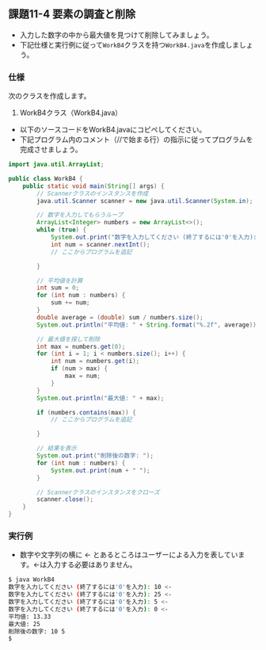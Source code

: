 ## 課題11-4 要素の調査と削除

- 入力した数字の中から最大値を見つけて削除してみましょう。
- 下記仕様と実行例に従って`WorkB4`クラスを持つ`WorkB4.java`を作成しましょう。

### 仕様

次のクラスを作成します。

1. WorkB4クラス（WorkB4.java）

- 以下のソースコードをWorkB4.javaにコピペしてください。
- 下記プログラム内のコメント（//で始まる行）の指示に従ってプログラムを完成させましょう。

```java
import java.util.ArrayList;

public class WorkB4 {
    public static void main(String[] args) {
        // Scannerクラスのインスタンスを作成
        java.util.Scanner scanner = new java.util.Scanner(System.in);

        // 数字を入力してもらうループ
        ArrayList<Integer> numbers = new ArrayList<>();
        while (true) {
            System.out.print("数字を入力してください (終了するには'0'を入力): ");
            int num = scanner.nextInt();
            // ここからプログラムを追記

        }

        // 平均値を計算
        int sum = 0;
        for (int num : numbers) {
            sum += num;
        }
        double average = (double) sum / numbers.size();
        System.out.println("平均値: " + String.format("%.2f", average));

        // 最大値を探して削除
        int max = numbers.get(0);
        for (int i = 1; i < numbers.size(); i++) {
            int num = numbers.get(i);
            if (num > max) {
                max = num;
            }
        }
        System.out.println("最大値: " + max);

        if (numbers.contains(max)) {
            // ここからプログラムを追記

        }

        // 結果を表示
        System.out.print("削除後の数字: ");
        for (int num : numbers) {
            System.out.print(num + " ");
        }

        // Scannerクラスのインスタンスをクローズ
        scanner.close();
    }
}
```

### 実行例

- 数字や文字列の横に <- とあるところはユーザーによる入力を表しています。<-は入力する必要はありません。

```sh
$ java WorkB4
数字を入力してください (終了するには'0'を入力): 10 <-
数字を入力してください (終了するには'0'を入力): 25 <-
数字を入力してください (終了するには'0'を入力): 5 <-
数字を入力してください (終了するには'0'を入力): 0 <-
平均値: 13.33
最大値: 25
削除後の数字: 10 5 
$
```